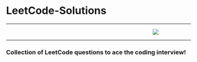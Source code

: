 # LeetCode-Solutions
<hr style="border-color:blue">
<img style="margin-left:25rem" src="https://user-images.githubusercontent.com/92531202/149826099-ce3e9443-c20d-44e3-8c75-4776da823613.png">
<hr>
<h3>Collection of LeetCode questions to ace the coding interview!</h3>
